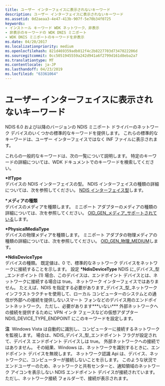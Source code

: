 ```yaml
---
title: ユーザー インターフェイスに表示されないキーワード
description: ユーザー インターフェイスに表示されないキーワード
ms.assetid: 0d2aeaa3-4e47-413b-907f-5e70b34f0725
keywords:
- インストール キーワード WDK ネットワーク、非表示
- 非表示のキーワードの WDK DNIS ミニポート
- WDK DNIS ミニポートのキーワードを非表示
ms.date: 04/20/2017
ms.localizationpriority: medium
ms.openlocfilehash: 821d469359adb012f4c2b8227703d7347022206d
ms.sourcegitcommit: 0cc5051945559a242d941a6f2799d161d8eba2a7
ms.translationtype: MT
ms.contentlocale: ja-JP
ms.lasthandoff: 04/23/2019
ms.locfileid: "63361064"
---
```

# <a name="keywords-not-displayed-in-the-user-interface"></a>ユーザー インターフェイスに表示されないキーワード





NDIS 6.0 および以降のバージョンの NDIS ミニポート ドライバーのネットワーク デバイスのいくつかの標準的なキーワードを提供します。 これらの標準的なキーワードは、ユーザー インターフェイスではなく INF ファイルに表示されます。

これらの一般的なキーワードは、次の一覧について説明します。 特定のキーワードの詳細については、WDK ドキュメントでのキーワードを検索してください。

<a href="" id="-iftype"></a>**\*IfType**  
デバイスの NDIS インターフェイスの型。 NDIS インターフェイスの種類の詳細については、次を参照してください。 [NDIS インターフェイス型](https://msdn.microsoft.com/library/windows/hardware/ff565767)します。

<a href="" id="-mediatype"></a>**\*メディアの種類**  
デバイスのメディアを種類します。 ミニポート アダプターのメディアの種類の詳細については、次を参照してください。 [OID\_GEN\_メディア\_サポートされている](https://msdn.microsoft.com/library/windows/hardware/ff569609)します。

<a href="" id="-physicalmediatype"></a>**\*PhysicalMediaType**  
デバイスの物理メディアを種類します。 ミニポート アダプタの物理メディアの種類の詳細については、次を参照してください。 [OID\_GEN\_物理\_MEDIUM](https://msdn.microsoft.com/library/windows/hardware/ff569621)します。

<a href="" id="-ndisdevicetype-------"></a>**\*NdisDeviceType**   
デバイスの種類。 既定値は、0 で、標準的なネットワーク デバイスをネットワークに接続することを示します。 設定 **\*NdisDeviceType** NDIS に\_デバイス\_型\_エンドポイント (1) 場合、このデバイスは、エンドポイント デバイスとは、ネットワークに接続する場合は true。 ネットワーク インターフェイスではありません。 たとえば、NDIS を指定する必要があります\_デバイス\_型\_ネットワーク インフラストラクチャを使用して、ローカル コンピューターのシステムとの通信が外部への接続を提供しないスマート フォンなどのデバイス用のエンドポイントネットワーク。 ただし、必要があります**\*いない\*** 外部ネットワークへの接続を提供するために VPN インタ フェースなどの仮想アダプター NDIS_DEVICE_TYPE_ENDPOINT にこのキーワードを設定します。

**注**  Windows Vista は自動的に識別し、コンピューターに接続するネットワークを監視します。 場合は、NDIS\_デバイス\_型\_エンドポイント フラグが設定されて、デバイス エンドポイント デバイスしは true。 外部ネットワークへの接続ではありません。 その結果、Windows は、ネットワークを識別するときに、エンドポイント デバイスを無視します。 ネットワーク認識 Api は、デバイス、ネットワークに、コンピューターが接続しないことを示します。 このような状況でエンドユーザーのため、ネットワークと共有センターと、通知領域のネットワーク アイコンを表示しない NDIS エンドポイント デバイスが接続されています。 ただし、ネットワーク接続 フォルダーで、接続が表示されます。


 

 





